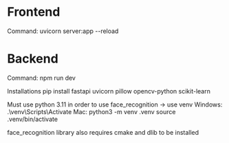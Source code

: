 # Frontend
Command: uvicorn server:app --reload

# Backend
Command: npm run dev

Installations
pip install fastapi uvicorn pillow opencv-python scikit-learn

Must use python 3.11 in order to use face_recognition → use venv
Windows:
  .\venv\Scripts\Activate
Mac:
  python3 -m venv .venv
  source .venv/bin/activate    

face_recognition library also requires cmake and dlib to be installed
